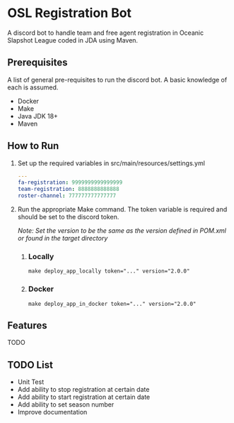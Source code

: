 # OSL Registration Bot
A discord bot to handle team and free agent registration in Oceanic Slapshot League coded in JDA using Maven.

## Prerequisites
A list of general pre-requisites to run the discord bot. A basic knowledge of each is assumed.
- Docker
- Make
- Java JDK 18+
- Maven

## How to Run
1. Set up the required variables in src/main/resources/settings.yml
   ```yaml
   ---   
   fa-registration: 9999999999999999
   team-registration: 8888888888888
   roster-channel: 777777777777777
   ```

2. Run the appropriate Make command. The token variable is required and should be set to the discord token.
   
   *Note: Set the version to be the same as the version defined in POM.xml or found in the target directory*
   1. ### Locally
      ```shell
      make deploy_app_locally token="..." version="2.0.0"
      ```

   2. ### Docker
      ```shell
      make deploy_app_in_docker token="..." version="2.0.0"
      ```

## Features
TODO

## TODO List
- Unit Test
- Add ability to stop registration at certain date
- Add ability to start registration at certain date
- Add ability to set season number
- Improve documentation